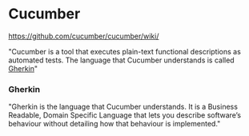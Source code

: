 # Cucumber

<https://github.com/cucumber/cucumber/wiki/>

"Cucumber is a tool that executes plain-text functional descriptions as automated tests. The language that Cucumber understands is called [Gherkin](https://github.com/cucumber/cucumber/wiki/Gherkin)"

### Gherkin

"Gherkin is the language that Cucumber understands. It is a Business Readable, Domain Specific Language that lets you describe software’s behaviour without detailing how that behaviour is implemented."




